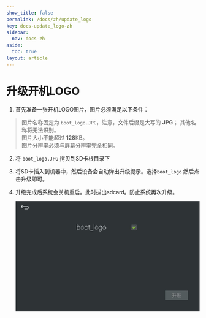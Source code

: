 ```yaml
---
show_title: false
permalink: /docs/zh/update_logo
key: docs-update_logo-zh
sidebar:
  nav: docs-zh
aside:
  toc: true
layout: article
---
```

# 升级开机LOGO
1. 首先准备一张开机LOGO图片，图片必须满足以下条件：  
> 图片名称固定为 `boot_logo.JPG`，注意，文件后缀是大写的 **JPG**； 其他名称将无法识别。  
> 图片大小不能超过 **128**KB。  
> 图片分辨率必须与屏幕分辨率完全相同。
2.  将 `boot_logo.JPG` 拷贝到SD卡根目录下
3.  将SD卡插入到机器中，然后设备会自动弹出升级提示。选择`boot_logo` 然后点击升级即可。
4.  升级完成后系统会关机重启。此时拔出sdcard。防止系统再次升级。 

    ![](images/boot_logo_upgrade.jpg)